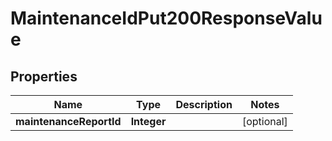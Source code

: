 

# MaintenanceIdPut200ResponseValue


## Properties

| Name | Type | Description | Notes |
|------------ | ------------- | ------------- | -------------|
|**maintenanceReportId** | **Integer** |  |  [optional] |



